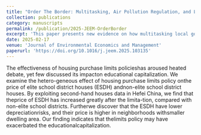 ```yaml
---
title: "Order The Border: Multitasking, Air Pollution Regulation, and Local Government Responses"
collection: publications
category: manuscripts
permalink: /publication/2025-JEEM-OrderBorder
excerpt: 'This paper presents new evidence on how multitasking local governments' strategic responses to top-down environmental regulations can induce pollution in border areas. Using the implementation of the Air Pollution Prevention and Control Action Plan in China as a quasi-experiment, we exploit a difference-in-differences model and find that this policy induces the border effect of air pollution. We further reveal a salient window dressing behavior of local governments, which air pollution in border counties reduces significantly as the high-stakes inspection time neared, followed by a dramatic increase soon after the inspection. These results are driven by local government responses to incomprehensive air quality monitor stations installed in non-border counties, and local officials with strong promotion incentives, who exert strict regulations in non-border counties, and varied regulations in border counties over time to cater for multitasking of economic growth and air quality targets.'
date: 2025-02-17
venue: 'Journal of Environmental Economics and Management'
paperurl: 'https://doi.org/10.1016/j.jeem.2025.103135'
---
```


The effectiveness of housing purchase limits policieshas aroused heated debate, yet few discussed its impacton educational capitalization. We examine the hetero-geneous effect of housing purchase limits policy onthe price of elite school district houses (ESDH) andnon-elite school district houses. By exploiting second-hand houses data in Hefei China, we find that theprice of ESDH has increased greatly after the limita-tion, compared with non-elite school districts. Furtherwe discover that the ESDH have lower depreciationrisks, and their price is higher in neighborhoods withsmaller dwelling area. Our finding indicates that thelimits policy may have exacerbated the educationalcapitalization.
